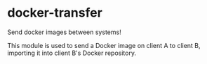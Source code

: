 # docker-transfer
Send docker images between systems!

This module is used to send a Docker image on client A to client B, importing it into client B's Docker repository.
